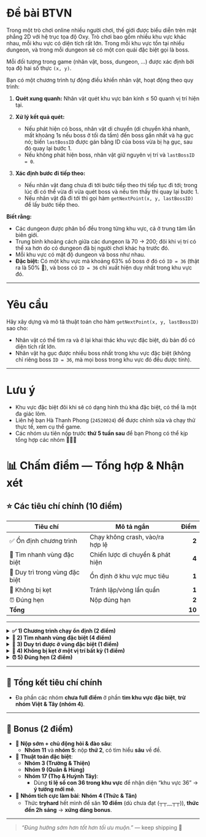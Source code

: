 # Đề bài BTVN

Trong một trò chơi online nhiều người chơi, thế giới được biểu diễn trên mặt phẳng 2D với hệ trục tọa độ Oxy. Trò chơi bao gồm nhiều khu vực khác nhau, mỗi khu vực có diện tích rất lớn. Trong mỗi khu vực tồn tại nhiều dungeon, và trong mỗi dungeon sẽ có một con quái đặc biệt gọi là boss.

Mỗi đối tượng trong game (nhân vật, boss, dungeon, …) được xác định bởi tọa độ hai số thực `(x, y)`.

Bạn có một chương trình tự động điều khiển nhân vật, hoạt động theo quy trình:

1. **Quét xung quanh:** Nhân vật quét khu vực bán kính ≤ 50 quanh vị trí hiện tại.
2. **Xử lý kết quả quét:**

   * Nếu phát hiện có boss, nhân vật di chuyển (di chuyển khá nhanh, mất khoảng 1s nếu boss ở tối đa tầm) đến boss gần nhất và hạ gục nó; biến `lastBossID` được gán bằng ID của boss vừa bị hạ gục, sau đó quay lại bước 1.
   * Nếu không phát hiện boss, nhân vật giữ nguyên vị trí và `lastBossID = 0`.
3. **Xác định bước đi tiếp theo:**

   * Nếu nhân vật đang chưa đi tới bước tiếp theo thì tiếp tục đi tới; trong lúc đi có thể vừa đi vừa quét boss và nếu tìm thấy thì quay lại bước 1.
   * Nếu nhân vật đã đi tới thì gọi hàm `getNextPoint(x, y, lastBossID)` để lấy bước tiếp theo.

**Biết rằng:**

* Các dungeon được phân bố đều trong từng khu vực, cả ở trung tâm lẫn biên giới.
* Trung bình khoảng cách giữa các dungeon là 70 → 200; đôi khi vị trí có thể xa hơn do có dungeon đã bị người chơi khác hạ trước đó.
* Mỗi khu vực có mật độ dungeon và boss như nhau.
* **Đặc biệt:** Có một khu vực mà khoảng 63% số boss ở đó có `ID = 36` (thật ra là 50% 🐧), và boss có `ID = 36` chỉ xuất hiện duy nhất trong khu vực đó.

---

# Yêu cầu

Hãy xây dựng và mô tả thuật toán cho hàm `getNextPoint(x, y, lastBossID)` sao cho:

* Nhân vật có thể tìm ra và ở lại khai thác khu vực đặc biệt, dù bản đồ có diện tích rất lớn.
* Nhân vật hạ gục được nhiều boss nhất trong khu vực đặc biệt (không chỉ riêng boss `ID = 36`, mà mọi boss trong khu vực đó đều được tính).

---

# Lưu ý

* Khu vực đặc biệt đôi khi sẽ có dạng hình thù khá đặc biệt, có thể là một đa giác lõm.
* Liên hệ bạn Hà Thanh Phong (`24520024`) để được chỉnh sửa và chạy thử thực tế, xem cụ thể game.
* Các nhóm ưu tiên nộp trước **thứ 5 tuần sau** để bạn Phong có thể kịp tổng hợp các nhóm 🥳🥳😳

# 📊 Chấm điểm — Tổng hợp & Nhận xét

## ⭐️ Các tiêu chí chính (10 điểm)

| Tiêu chí | Mô tả ngắn | Điểm |
|---|---|---:|
| ✅ Ổn định chương trình | Chạy không crash, vào/ra hợp lệ | **2** |
| 🧭 Tìm nhanh vùng đặc biệt | Chiến lược di chuyển & phát hiện | **4** |
| 🎯 Duy trì trong vùng đặc biệt | Ổn định ở khu vực mục tiêu | **1** |
| 🧠 Không bị kẹt | Tránh lặp/vòng lẩn quẩn | **1** |
| ⏰ Đúng hẹn | Nộp đúng hạn | **2** |
| **Tổng** |  | **10** |

---

<details>
<summary><b>✅ 1) Chương trình chạy ổn định (2 điểm)</b></summary>

- Tiêu chí này “chill” cho anh em — **có chương trình chạy được** là có điểm.
</details>

<details>
<summary><b>🧭 2) Tìm nhanh vùng đặc biệt (4 điểm)</b></summary>

- Bối cảnh: **các vùng đất bị ngăn bởi biên giới**, vùng đặc biệt **có thể xuất hiện nhiều lần**.
- Ba cách tiếp cận phổ biến:
  1. 🔀 **Đi ngẫu nhiên** các hướng → *khá tệ* (dễ quay lại chỗ cũ).
  2. 🌀 **Đi theo hình xoắn ốc** → *ổn* nhưng **kém** cách 3.
  3. ➡️ **Chọn ngẫu nhiên một hướng rồi đi thẳng** → *hiệu quả hơn* trong đa số tình huống.
</details>

<details>
<summary><b>🎯 3) Duy trì được ở vùng đặc biệt (1 điểm)</b></summary>

- Các chiến lược hay dùng:
  - 🌀 **Xoay quanh một “tâm”**:
    - Tâm = **vị trí con 36 gần nhất**.
    - Hoặc tâm = **trung bình vị trí các con 36**.
- 🌟 **Nhóm 9 (Hùng & Quân)**: Dùng **thuật toán hướng tâm** (tâm = trung bình các con 36), di chuyển **ngẫu nhiên nhưng thiên về tâm** → giúp bám vùng tốt.
- ✅ **Chỉ cần có thuật toán xác định tâm** là đạt trọn điểm phần này.
</details>

<details>
<summary><b>🧠 4) Không bị kẹt ở một vị trí bất kỳ (1 điểm)</b></summary>

- Yêu cầu: **mỗi bước di chuyển phải đến điểm mới** ⇒ tránh lặp và “kẹt”.
- 💡 **Nhóm 3 (Thiện & Trường)** dùng **convex hull** để tránh bị “bao vây” bởi các dungeon đã dọn, **tối ưu lối thoát** khỏi vùng kẹt.
</details>

<details>
<summary><b>⏰ 5) Đúng hẹn (2 điểm)</b></summary>

- **Nộp đúng hẹn** là trọn điểm nha hihi (❁´◡`❁)
</details>

---

## 🧾 Tổng kết tiêu chí chính

- Đa phần các nhóm **chưa full điểm** ở phần **tìm khu vực đặc biệt**, **trừ nhóm Việt & Tây (nhóm 4)**.

---

## 🎁 Bonus (2 điểm)

- 🚀 **Nộp sớm + chủ động hỏi & đào sâu**:
  - **Nhóm 11** và **nhóm 5**: nộp **thứ 2**, có tìm hiểu **sâu** về đề.
- 🧪 **Thuật toán đặc biệt**:
  - **Nhóm 3 (Trường & Thiện)**
  - **Nhóm 9 (Quân & Hùng)**
  - **Nhóm 17 (Thọ & Huỳnh Tây)**:
    - Dùng **tỉ lệ số con 36 trong khu vực** để nhận diện “khu vực 36” → **ý tưởng mới mẻ**.
- 💪 **Nhóm tích cực làm bài**: **Nhóm 4 (Thức & Tân)**
  - Thức **tryhard** hết mình để săn **10 điểm** (dù chưa đạt (┬┬﹏┬┬)), **thức đến 2h sáng** → **xứng đáng bonus**.

---

> _“Đúng hướng sớm hơn tốt hơn tối ưu muộn.”_ — keep shipping 🚢

   


